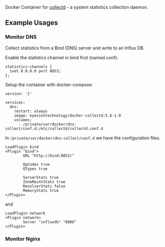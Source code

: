 Docker Container for [collectd](https://collectd.org) - a system statistics collection daemon.

## Example Usages 

### Monitor DNS

Collect statistics from a Bind (DNS) server and write to an Influx DB.

Enable the statistics channel in bind first (named.conf):

```
statistics-channels {
  inet 0.0.0.0 port 8053;
};
```

Setup the container with docker-compose:

```
version: '2'

services:
  dns:
    restart: always
    image: eyevinntechnology/docker-collectd:5.6-1.0
    volumes:
      - /private/var/docker/dns-collect/conf.d:/etc/collectd/collectd.conf.d
```

In `/private/var/docker/dns-collect/conf.d` we have the configuration files.

```
LoadPlugin bind
<Plugin "bind">
        URL "http://bind:8053/"

        OpCodes true
        QTypes true

        ServerStats true
        ZoneMaintStats true
        ResolverStats false
        MemoryStats true
</Plugin>
```

and

```
LoadPlugin network
<Plugin network>
        Server "influxdb" "8086"
</Plugin>
```

### Monitor Nginx

